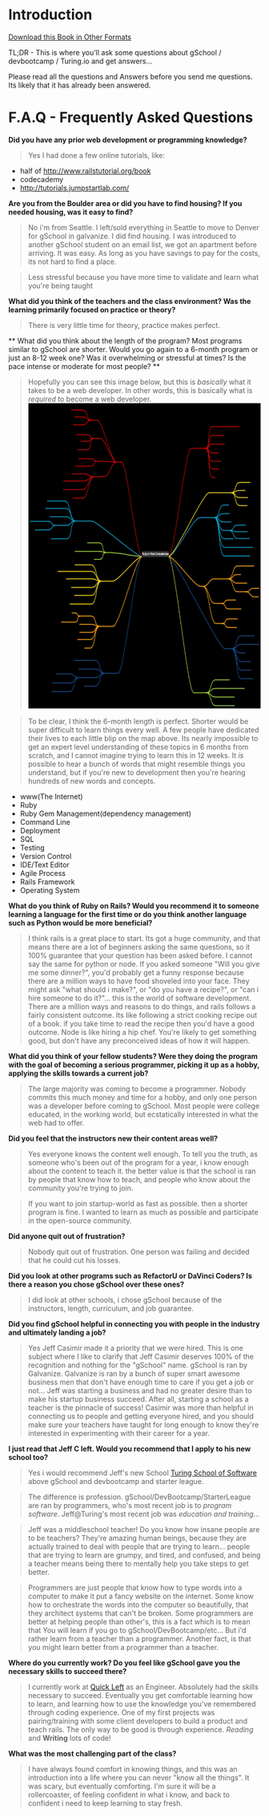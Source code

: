 # Introduction

[Download this Book in Other Formats](https://www.gitbook.io/book/blairanderson/i-went-to-gschool)

TL;DR - This is where you'll ask some questions about gSchool / devbootcamp / Turing.io and get answers...

Please read all the questions and Answers before you send me questions. Its likely that it has already been answered.

# F.A.Q - Frequently Asked Questions

**Did you  have any prior web development or programming knowledge?**
> Yes I had done a few online tutorials, like:
  -  half of http://www.railstutorial.org/book
  -  codecademy
  -  http://tutorials.jumpstartlab.com/

**Are you from the Boulder area or did you have to find housing? If you needed housing, was it easy to find?**
> No i'm from Seattle. I left/sold everything in Seattle to move to Denver for gSchool in galvanize. I did find housing. I was introduced to another gSchool student on an email list, we got an apartment before arriving. It was easy. As long as you have savings to pay for the costs, its not hard to find a place.

> Less stressful because you have more time to validate and learn what you're being taught

**What did you think of the teachers and the class environment? Was the learning primarily focused on practice or theory?**
> There is very little time for theory, practice makes perfect.

**
What did you think about the length of the program? Most programs similar to gSchool are shorter. Would you go again to a 6-month program or just an 8-12 week one? Was it overwhelming or stressful at times? Is the pace intense or moderate for most people?
**
> Hopefully you can see this image below, but this is *basically* what it takes to be a web developer. In other words, this is basically what is *required* to become a web developer.
[![Alt text](/cover.jpg)](/cover.jpg)

> To be clear, I think the 6-month length is perfect. Shorter would be super difficult to learn things every well.
> A few people have dedicated their lives to each little blip on the map above. Its nearly impossible to get an expert level understanding of these topics in 6 months from scratch, and I cannot imagine trying to learn this in 12 weeks.
>It *is* possible to hear a bunch of words that might resemble things you understand, but if you're new to development then you're hearing hundreds of new words and concepts.
- www(The Internet)
- Ruby
- Ruby Gem Management(dependency management)
- Command Line
- Deployment
- SQL
- Testing
- Version Control
- IDE/Text Editor
- Agile Process
- Rails Framework
- Operating System

**What do you think of Ruby on Rails? Would you recommend it to someone learning a language for the first time or do you think another language such as Python would be more beneficial?**
> I think rails is a great place to start. Its got a huge community, and that means there are a lot of beginners asking the same questions, so it 100% guarantee that your question has been asked before. I cannot say the same for python or node.
> If you asked someone "Will you give me some dinner?", you'd probably get a funny response because there are a million ways to have food shoveled into your face. They might ask "what should i make?", or "do you have a recipe?", or "can i hire someone to do it?"... this is the world of software development. There are a million ways and reasons to do things, and rails follows a fairly consistent outcome. Its like following a strict cooking recipe out of a book. if you take time to read the recipe then you'd have a good outcome. Node is like hiring a hip chef. You're likely to get something good, but don't have any preconceived ideas of how it will happen.

**What did you think of your fellow students? Were they doing the program with the goal of becoming a serious programmer, picking it up as a hobby, applying the skills towards a current job?**
> The large majority was coming to become a programmer. Nobody commits this much money and time for a hobby, and only one person was a developer before coming to gSchool. Most people were college educated, in the working world, but ecstatically interested in what the web had to offer.



**Did you feel that the instructors new their content areas well?**
> Yes everyone knows the content well enough. To tell you the truth, as someone who's been out of the program for a year, i know enough about the content to teach it. the better value is that the school is ran by people that know how to teach, and people who know about the community you're trying to join.

> If you want to join startup-world as fast as possible. then a shorter program is fine. I wanted to learn as much as possible and participate in the open-source community.

**Did anyone quit out of frustration?**
> Nobody quit out of frustration. One person was failing and decided that he could cut his losses.

**Did you look at other programs such as RefactorU or DaVinci Coders? Is there a reason you chose gSchool over these ones?**
> I did look at other schools, i chose gSchool because of the instructors, length, curriculum, and job guarantee.  

**Did you find gSchool helpful in connecting you with people in the industry and ultimately landing a job?**
> Yes Jeff Casimir made it a priority that we were hired. This is one subject where I like to clarify that Jeff Casimir deserves 100% of the recognition and nothing for the "gSchool" name. gSchool is ran by Galvanize. Galvanize is ran by a bunch of super smart awesome business men that don't have enough time to care if you get a job or not... Jeff was starting a business and had no greater desire than to make his startup business succeed. After all, starting a school as a teacher is the pinnacle of success! Casimir was more than helpful in connecting us to people and getting everyone hired, and you should make sure your teachers have taught for long enough to know they're interested in experimenting with their career for a year.

**I just read that Jeff C left. Would you recommend that I apply to his new school too?**
> Yes i would recommend Jeff's new School [Turing School of Software](http://turing.io) above gSchool and devbootcamp and starter league.

> The difference is profession. gSchool/DevBootcamp/StarterLeague are ran by programmers, who's most recent job is to *program software*. Jeff@Turing's most recent job was *education and training*...

> Jeff was a middleschool teacher! Do you know how insane people are to be teachers? They're amazing human beings, because they are actually trained to deal with people that are trying to learn... people that are trying to learn are grumpy, and tired, and confused, and being a teacher means being there to mentally help you take steps to get better.

> Programmers are just people that know how to type words into a computer to make it put a fancy website on the internet. Some know how to orchestrate the words into the computer so beautifully, that they architect systems that can't be broken. Some programmers are better at helping people than other's, this is a fact which is to mean that You will learn if you go to gSchool/DevBootcamp/etc... But i'd rather learn from a teacher than a programmer. Another fact, is that you might learn better from a programmer than a teacher.

**Where do you currently work? Do you feel like gSchool gave you the necessary skills to succeed there?**
> I currently work at [Quick Left](http://www.quickleft.com) as an Engineer. Absolutely had the skills necessary to succeed. Eventually you get comfortable learning how to learn, and learning how to use the knowledge you've remembered through coding experience. One of my first projects was pairing/training with some client developers to build a product and teach rails.  The only way to be good is through experience. *Reading* and **Writing** lots of code!

**What was the most challenging part of the class?**
> I have always found comfort in knowing things, and this was an introduction into a life where you can never "know all the things". It was scary, but eventually comforting. I'm sure it will be a rollercoaster, of feeling confident in what i know, and back to confident i need to keep learning to stay fresh.
